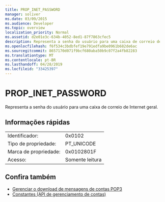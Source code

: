 ```yaml
---
title: PROP_INET_PASSWORD
manager: soliver
ms.date: 03/09/2015
ms.audience: Developer
ms.topic: overview
localization_priority: Normal
ms.assetid: d2e01e3c-634b-4052-8ed1-87f7863cfec5
description: Representa a senha do usuário para uma caixa de correio de Internet geral.
ms.openlocfilehash: f6f534c3bdbfef19e791edfa9be0961b682de6ac
ms.sourcegitcommit: 8657170d071f9bcf680aba50b9c07f2a4fb82283
ms.translationtype: MT
ms.contentlocale: pt-BR
ms.lasthandoff: 04/28/2019
ms.locfileid: "33425397"
---
```

# <a name="propinetpassword"></a>PROP_INET_PASSWORD

Representa a senha do usuário para uma caixa de correio de Internet geral.
  
## <a name="quick-info"></a>Informações rápidas

|||
|:-----|:-----|
|Identificador:  <br/> |0x0102  <br/> |
|Tipo de propriedade:  <br/> |PT_UNICODE|SECURE_FLAG  <br/> |
|Marca de propriedade:  <br/> |0x0102801F  <br/> |
|Acesso:  <br/> |Somente leitura  <br/> |
   
## <a name="see-also"></a>Confira também

- [Gerenciar o download de mensagens de contas POP3](managing-message-downloads-for-pop3-accounts.md) 
- [Constantes (API de gerenciamento de contas)](constants-account-management-api.md)


